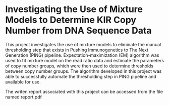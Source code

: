 
# Investigating the Use of Mixture Models to Determine KIR Copy Number from DNA Sequence Data

This project investigates the use of mixture models to eliminate the manual thresholding step that exists in Pushing Immunogenetics to The Next Generation (PING) pipeline. Expectation-maximization (EM) algorithm was used to fit mixture model on the read ratio data and estimate the parameters of copy number groups, which were then used to determine thresholds between copy number groups. The algorithm developed in this project was able to successfully automate the thresholding step in PING pipeline and available for use.

The writen report associated with this project can be accessed from the file named report.pdf


